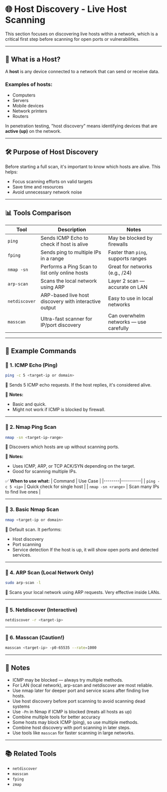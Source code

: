 # 🌐 Host Discovery - Live Host Scanning

This section focuses on discovering live hosts within a network, which is a critical first step before scanning for open ports or vulnerabilities.

---

## 📌 What is a Host?
A **host** is any device connected to a network that can send or receive data.

### Examples of hosts:
- Computers
- Servers
- Mobile devices
- Network printers
- Routers

In penetration testing, "host discovery" means identifying devices that are **active (up)** on the network.

---

## 🛠️ Purpose of Host Discovery
Before starting a full scan, it's important to know which hosts are alive. This helps:
- Focus scanning efforts on valid targets
- Save time and resources
- Avoid unnecessary network noise

---

## 📊 Tools Comparison

| Tool            | Description                                             | Notes                              |
|-----------------|---------------------------------------------------------|-------------------------------------|
| `ping`          | Sends ICMP Echo to check if host is alive               | May be blocked by firewalls         |
| `fping`         | Sends ping to multiple IPs in a range                   | Faster than `ping`, supports ranges |
| `nmap -sn`      | Performs a Ping Scan to list only online hosts          | Great for networks (e.g., /24)      |
| `arp-scan`      | Scans the local network using ARP                       | Layer 2 scan — accurate on LAN      |
| `netdiscover`   | ARP-based live host discovery with interactive output   | Easy to use in local networks       |
| `masscan`       | Ultra-fast scanner for IP/port discovery                | Can overwhelm networks — use carefully |

---

## 🧪 Example Commands

### 🔹 1. ICMP Echo (Ping)
```bash
ping -c 5 <target-ip or domain>
```
📌 Sends 5 ICMP echo requests. If the host replies, it's considered alive.

🧠 **Notes:**
- Basic and quick.
- Might not work if ICMP is blocked by firewall.
  
---

### 🔹 2. Nmap Ping Scan
```bash
nmap -sn <target-ip-range>
```
📌 Discovers which hosts are up without scanning ports.

🧠 **Notes:**
- Uses ICMP, ARP, or TCP ACK/SYN depending on the target.
- Good for scanning multiple IPs.

✅ **When to use what:**
| Command | Use Case |
|--------|----------|
| `ping -c 5 <ip>` | Quick check for single host |
| `nmap -sn <range>` | Scan many IPs to find live ones |

---

### 🔹 3. Basic Nmap Scan
```bash
nmap <target-ip or domain>
```
📌 Default scan. It performs:
- Host discovery
- Port scanning
- Service detection
If the host is up, it will show open ports and detected services.

---

### 🔹 4. ARP Scan (Local Network Only)
```bash
sudo arp-scan -l
```
📌 Scans your local network using ARP requests. Very effective inside LANs.

---

### 🔹 5. Netdiscover (Interactive)
```bash
netdiscover -r <target-ip>
```

---

### 🔹 6. Masscan (Caution!)
```bash
masscan <target-ip> -p0-65535 --rate=1000
```

---

## 🧠 Notes
- ICMP may be blocked — always try multiple methods.
- For LAN (local network), arp-scan and netdiscover are most reliable.
- Use nmap later for deeper port and service scans after finding live hosts.
- Use host discovery before port scanning to avoid scanning dead systems
- Use `-Pn` in Nmap if ICMP is blocked (treats all hosts as up)
- Combine multiple tools for better accuracy
- Some hosts may block ICMP (ping), so use multiple methods.
- Combine host discovery with port scanning in later steps.
- Use tools like `masscan` for faster scanning in large networks.

---

## 📚 Related Tools
- `netdiscover`
- `masscan`
- `fping`
- `zmap`

